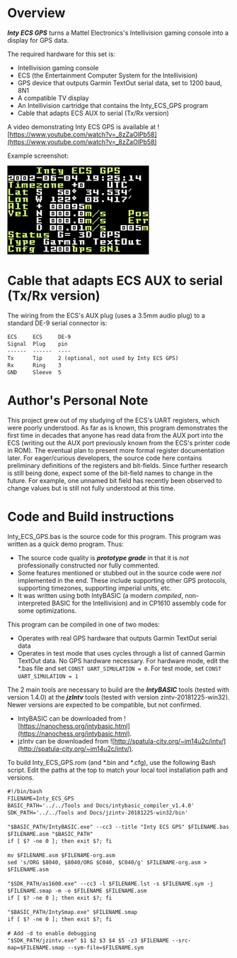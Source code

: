 # Overview
**_Inty ECS GPS_** turns a Mattel Electronics's Intellivision gaming console into a display for GPS data.

The required hardware for this set is:
- Intellivision gaming console
- ECS (the Entertainment Computer System for the Intellivision)
- GPS device that outputs Garmin TextOut serial data, set to 1200 baud, 8N1
- A compatible TV display
- An Intellivision cartridge that contains the Inty_ECS_GPS program
- Cable that adapts ECS AUX to serial (Tx/Rx version)

A video demonstrating Inty ECS GPS is available at ![https://www.youtube.com/watch?v=_8zZaOlPb58](https://www.youtube.com/watch?v=_8zZaOlPb58)

Example screenshot:

![screenshot of Inty ECS GPS executing](/shot0002.gif)

# Cable that adapts ECS AUX to serial (Tx/Rx version)
The wiring from the ECS's AUX plug (uses a 3.5mm audio plug) to a standard DE-9 serial connector is:
```
ECS     ECS     DE-9
Signal  Plug    pin
------  ------  ----
Tx      Tip     2 (optional, not used by Inty ECS GPS)
Rx      Ring    3
GND     Sleeve  5
```

# Author's Personal Note
This project grew out of my studying of the ECS's UART registers, which were poorly understood.  As far as is known, this program demonstrates the first time in decades that anyone has read data from the AUX port into the ECS (writing out the AUX port previously known from the ECS's printer code in ROM).  The eventual plan to present more formal register documentation later.  For eager/curious developers, the source code here contains preliminary definitions of the registers and bit-fields.  Since further research is still being done, expect some of the bit-field names to change in the future.  For example, one unnamed bit field has recently been observed to change values but is still not fully understood at this time.

# Code and Build instructions
Inty_ECS_GPS.bas is the source code for this program.  This program was written as a quick demo program.  Thus:
- The source code quality is **_prototype grade_** in that it is _not_ professionally constructed nor fully commented.
- Some features mentioned or stubbed out in the source code were _not_ implemented in the end.  These include supporting other GPS protocols, supporting timezones, supporting imperial units, etc.
- It was written using both IntyBASIC (a modern _compiled_, non-interpreted BASIC for the Intellivision) and in CP1610 assembly code for some optimizations.

This program can be compiled in one of two modes:
- Operates with real GPS hardware that outputs Garmin TextOut serial data
- Operates in test mode that uses cycles through a list of canned Garmin TextOut data.  No GPS hardware necessary.
For hardware mode, edit the \*.bas file and set `CONST UART_SIMULATION = 0`.  For test mode, set `CONST UART_SIMULATION = 1`

The 2 main tools are necessary to build are the ***IntyBASIC*** tools (tested with version 1.4.0) at the ***jzIntv*** tools (tested with version zintv-20181225-win32).  Newer versions are expected to be compatible, but not confirmed.
- IntyBASIC can be downloaded from ![https://nanochess.org/intybasic.html](https://nanochess.org/intybasic.html).
- jzIntv can be downloaded from ![http://spatula-city.org/~im14u2c/intv/](http://spatula-city.org/~im14u2c/intv/).

To build Inty_ECS_GPS.rom (and \*.bin and \*.cfg), use the following Bash script.  Edit the paths at the top to match your local tool installation path and versions.
```
#!/bin/bash
FILENAME=Inty_ECS_GPS
BASIC_PATH='../../Tools and Docs/intybasic_compiler_v1.4.0'
SDK_PATH='../../Tools and Docs/jzintv-20181225-win32/bin'

"$BASIC_PATH/IntyBASIC.exe" --cc3 --title "Inty ECS GPS" $FILENAME.bas $FILENAME.asm "$BASIC_PATH"
if [ $? -ne 0 ]; then exit $?; fi

mv $FILENAME.asm $FILENAME-org.asm
sed 's/ORG $8040, $8040/ORG $C040, $C040/g' $FILENAME-org.asm > $FILENAME.asm

"$SDK_PATH/as1600.exe" --cc3 -l $FILENAME.lst -s $FILENAME.sym -j $FILENAME.smap -m -o $FILENAME $FILENAME.asm
if [ $? -ne 0 ]; then exit $?; fi

"$BASIC_PATH/IntySmap.exe" $FILENAME.smap 
if [ $? -ne 0 ]; then exit $?; fi

# Add -d to enable debugging
"$SDK_PATH/jzintv.exe" $1 $2 $3 $4 $5 -z3 $FILENAME --src-map=$FILENAME.smap --sym-file=$FILENAME.sym
```
